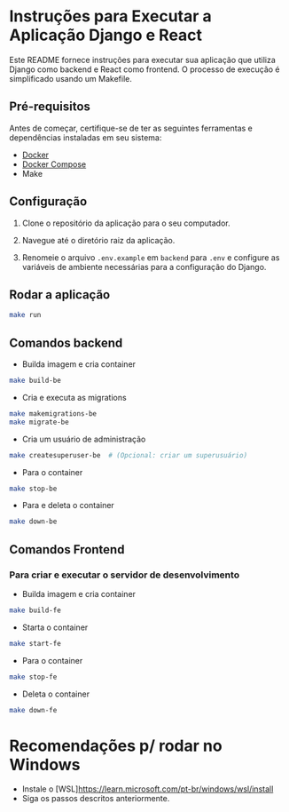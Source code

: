 # Instruções para Executar a Aplicação Django e React

Este README fornece instruções para executar sua aplicação que utiliza Django como backend e React como frontend. O processo de execução é simplificado usando um Makefile.

## Pré-requisitos

Antes de começar, certifique-se de ter as seguintes ferramentas e dependências instaladas em seu sistema:

- [Docker](https://www.docker.com/get-started)
- [Docker Compose](https://docs.docker.com/compose/install/)
- Make

## Configuração

1. Clone o repositório da aplicação para o seu computador.

2. Navegue até o diretório raiz da aplicação.

3. Renomeie o arquivo `.env.example` em `backend` para `.env` e configure as variáveis de ambiente necessárias para a configuração do Django.


## Rodar a aplicação

```bash
make run
```

## Comandos backend

- Builda imagem e cria container
```bash
make build-be
```

- Cria e executa as migrations
```bash
make makemigrations-be
make migrate-be
```

- Cria um usuário de administração
```bash
make createsuperuser-be  # (Opcional: criar um superusuário)
```

- Para o container
```bash
make stop-be
```

- Para e deleta o container
```bash
make down-be
```
## Comandos Frontend
### Para criar e executar o servidor de desenvolvimento

- Builda imagem e cria container
```bash
make build-fe
```

- Starta o container
```bash
make start-fe
```

- Para o container
```bash
make stop-fe
```

- Deleta o container
```bash
make down-fe
```

# Recomendações p/ rodar no Windows
- Instale o [WSL]https://learn.microsoft.com/pt-br/windows/wsl/install
- Siga os passos descritos anteriormente.